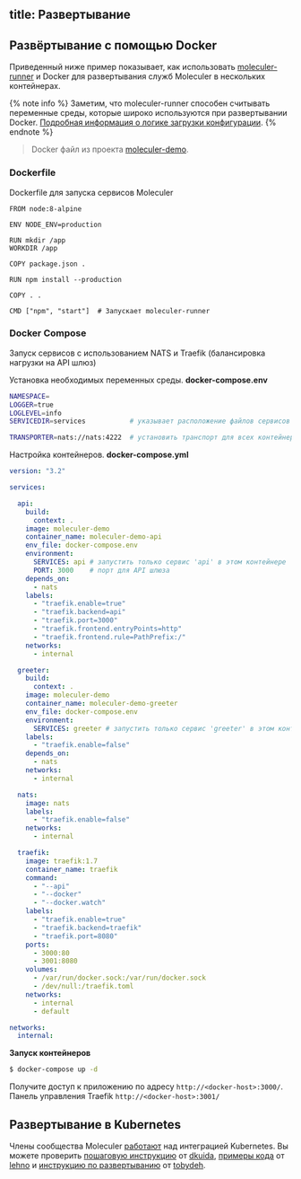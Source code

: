 title: Развертывание
---

## Развёртывание с помощью Docker
Приведенный ниже пример показывает, как использовать [moleculer-runner](runner.html) и Docker для развертывания служб Moleculer в нескольких контейнерах.

{% note info %}
Заметим, что moleculer-runner способен считывать переменные среды, которые широко используются при развертывании Docker. [Подробная информация о логике загрузки конфигурации](runner.html#Configuration-loading-logic).
{% endnote %}

> Docker файл из проекта [moleculer-demo](usage.html#Create-a-Moleculer-project).

### Dockerfile
Dockerfile для запуска сервисов Moleculer

```docker
FROM node:8-alpine

ENV NODE_ENV=production

RUN mkdir /app
WORKDIR /app

COPY package.json .

RUN npm install --production

COPY . .

CMD ["npm", "start"]  # Запускает moleculer-runner
```

### Docker Compose
Запуск сервисов с использованием NATS и Traefik (балансировка нагрузки на API шлюз)

Установка необходимых переменных среды. **docker-compose.env**
```bash
NAMESPACE=
LOGGER=true
LOGLEVEL=info
SERVICEDIR=services           # указывает расположение файлов сервисов

TRANSPORTER=nats://nats:4222  # установить транспорт для всех контейнеров
```

Настройка контейнеров. **docker-compose.yml**
```yaml
version: "3.2"

services:

  api:
    build:
      context: .
    image: moleculer-demo
    container_name: moleculer-demo-api
    env_file: docker-compose.env
    environment:
      SERVICES: api # запустить только сервис 'api' в этом контейнере
      PORT: 3000    # порт для API шлюза
    depends_on:
      - nats
    labels:
      - "traefik.enable=true"
      - "traefik.backend=api"
      - "traefik.port=3000"
      - "traefik.frontend.entryPoints=http"
      - "traefik.frontend.rule=PathPrefix:/"
    networks:
      - internal

  greeter:
    build:
      context: .
    image: moleculer-demo
    container_name: moleculer-demo-greeter
    env_file: docker-compose.env
    environment:
      SERVICES: greeter # запустить только сервис 'greeter' в этом контейнере
    labels:
      - "traefik.enable=false"
    depends_on:
      - nats
    networks:
      - internal

  nats:
    image: nats
    labels:
      - "traefik.enable=false"
    networks:
      - internal

  traefik:
    image: traefik:1.7
    container_name: traefik
    command:
      - "--api"
      - "--docker"
      - "--docker.watch"
    labels:
      - "traefik.enable=true"
      - "traefik.backend=traefik"
      - "traefik.port=8080"
    ports:
      - 3000:80
      - 3001:8080
    volumes:
      - /var/run/docker.sock:/var/run/docker.sock
      - /dev/null:/traefik.toml
    networks:
      - internal
      - default

networks:
  internal:

```

**Запуск контейнеров**
```bash
$ docker-compose up -d
```

Получите доступ к приложению по адресу `http://<docker-host>:3000/`. Панель управления Traefik `http://<docker-host>:3001/`

## Развертывание в Kubernetes
Члены сообщества Moleculer [работают](https://github.com/moleculerjs/moleculer/issues/512) над интеграцией Kubernetes. Вы можете проверить [пошаговую инструкцию](https://dankuida.com/moleculer-deployment-thoughts-8e0fc8c0fb07) от [dkuida](https://github.com/dkuida), [примеры кода](https://github.com/lehno/moleculer-k8s-examples) от [lehno](https://github.com/lehno) и [инструкцию по развертыванию](https://gist.github.com/tobydeh/0aa33a5b672821f777165159b6a22cc5) от [tobydeh](https://github.com/tobydeh).
